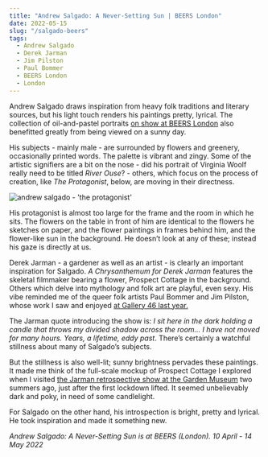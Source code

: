 ```yaml
---
title: "Andrew Salgado: A Never-Setting Sun | BEERS London"
date: 2022-05-15
slug: "/salgado-beers"
tags:
  - Andrew Salgado
  - Derek Jarman
  - Jim Pilston
  - Paul Bommer
  - BEERS London
  - London
---
```


Andrew Salgado draws inspiration from heavy folk traditions and literary sources, but his light touch renders his paintings pretty, lyrical. The collection of oil-and-pastel portraits [on show at BEERS London](https://beerslondon.com/exhibitions/aneversettingsun/) also benefitted greatly from being viewed on a sunny day.

His subjects - mainly male - are surrounded by flowers and greenery, occasionally printed words. The palette is vibrant and zingy. Some of the artistic signifiers are a bit on the nose - did his portrait of Virginia Woolf really need to be titled *River Ouse*? - others, which focus on the process of creation, like *The Protagonist*, below, are moving in their directness.

![andrew salgado - 'the protagonist'](/salgado-beers-1.jpeg)

His protagonist is almost too large for the frame and the room in which he sits. The flowers on the table in front of him are identical to the flowers he sketches on paper, and the flower paintings in frames behind him, and the flower-like sun in the background. He doesn’t look at any of these; instead his gaze is directly at us.

Derek Jarman - a gardener as well as an artist - is clearly an important inspiration for Salgado. *A Chrysanthemum for Derek Jarman* features the skeletal filmmaker bearing a flower, Prospect Cottage in the background. Others which delve into mythology and folk art are playful, even sexy. His vibe reminded me of the queer folk artists Paul Bommer and Jim Pilston, whose work I saw and enjoyed [at Gallery 46 last year.](/posts/queer-46)

The Jarman quote introducing the show is: *I sit here in the dark holding a candle that throws my divided shadow across the room… I have not moved for many hours. Years, a lifetime, eddy past*. There’s certainly a watchful stillness about many of Salgado’s subjects.

But the stillness is also well-lit; sunny brightness pervades these paintings. It made me think of the full-scale mockup of Prospect Cottage I explored when I visited [the Jarman retrospective show at the Garden Museum](/posts/jarman-garden) two summers ago, just after the first lockdown lifted. It seemed unbelievably dark and poky, in need of some candlelight.

For Salgado on the other hand, his introspection is bright, pretty and lyrical. He took inspiration and made it something new.

*Andrew Salgado: A Never-Setting Sun is at BEERS (London). 10 April - 14 May 2022*
